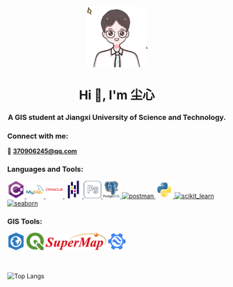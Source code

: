 <p align="center">
 <img src="https://github.com/chen-xin713/chen-xin713/blob/b744900b6c6b0a2b4b70e8be7e7959cfd037c727/%E5%A4%B4%E5%83%8F.jpg" width="140" height="140"/>
</p>

<h1 align="center">Hi 👋, I'm 尘心</h1>
<h3 align="center">A GIS student at Jiangxi University of Science and Technology.</h3>

<h3 align="left">Connect with me:</h3>
<p align="left">

📧  **370906245@qq.com**
 
</p>

<h3 align="left">Languages and Tools:</h3>
<p align="left"> <a href="https://www.w3schools.com/cs/" target="_blank" rel="noreferrer"> <img src="https://raw.githubusercontent.com/devicons/devicon/master/icons/csharp/csharp-original.svg" alt="csharp" width="40" height="40"/> </a> <a href="https://www.mysql.com/" target="_blank" rel="noreferrer"> <img src="https://raw.githubusercontent.com/devicons/devicon/master/icons/mysql/mysql-original-wordmark.svg" alt="mysql" width="40" height="40"/> </a> <a href="https://www.oracle.com/" target="_blank" rel="noreferrer"> <img src="https://raw.githubusercontent.com/devicons/devicon/master/icons/oracle/oracle-original.svg" alt="oracle" width="40" height="40"/> </a> <a href="https://pandas.pydata.org/" target="_blank" rel="noreferrer"> <img src="https://raw.githubusercontent.com/devicons/devicon/2ae2a900d2f041da66e950e4d48052658d850630/icons/pandas/pandas-original.svg" alt="pandas" width="40" height="40"/> </a> <a href="https://www.photoshop.com/en" target="_blank" rel="noreferrer"> <img src="https://raw.githubusercontent.com/devicons/devicon/master/icons/photoshop/photoshop-line.svg" alt="photoshop" width="40" height="40"/> </a> <a href="https://www.postgresql.org" target="_blank" rel="noreferrer"> <img src="https://raw.githubusercontent.com/devicons/devicon/master/icons/postgresql/postgresql-original-wordmark.svg" alt="postgresql" width="40" height="40"/> </a> <a href="https://postman.com" target="_blank" rel="noreferrer"> <img src="https://www.vectorlogo.zone/logos/getpostman/getpostman-icon.svg" alt="postman" width="40" height="40"/> </a> <a href="https://www.python.org" target="_blank" rel="noreferrer"> <img src="https://raw.githubusercontent.com/devicons/devicon/master/icons/python/python-original.svg" alt="python" width="40" height="40"/> </a> <a href="https://scikit-learn.org/" target="_blank" rel="noreferrer"> <img src="https://upload.wikimedia.org/wikipedia/commons/0/05/Scikit_learn_logo_small.svg" alt="scikit_learn" width="40" height="40"/> </a> <a href="https://seaborn.pydata.org/" target="_blank" rel="noreferrer"> <img src="https://seaborn.pydata.org/_images/logo-mark-lightbg.svg" alt="seaborn" width="40" height="40"/> </a> 
</p>

<h3 align="left">GIS Tools:</h3>
<p align="left"> <a href="https://www.esri.com/en-us/arcgis/products/arcgis-pro/overview" target="_blank" rel="noreferrer"> <img src="https://github.com/chen-xin713/chen-xin713/blob/bb689bb115c8dc4747fdf051590ac4e15eeebada/arcgis-color.svg" width="40" height="40"/></a> <a href ="https://www.qgis.org/" target="_blank" rel="noreferrer"> <img src="https://github.com/chen-xin713/chen-xin713/blob/bb689bb115c8dc4747fdf051590ac4e15eeebada/qgis-color.svg" width="40" height="40"/></a> <a href="http://www.supermap.com" target="_blank" rel="noreferrer"><img src="https://github.com/chen-xin713/chen-xin713/blob/362b78524fa41c1942ed8dd769b79ec9f402466c/supermap.png" height="40"/></a> <a href="https://earthengine.google.com/" target="_blank" rel="noreferrer"><img src="https://github.com/chen-xin713/chen-xin713/blob/362b78524fa41c1942ed8dd769b79ec9f402466c/googleearthengine-color.svg" width="40" height="40"></a>


<br></br>
![Top Langs](https://github-readme-stats.vercel.app/api/top-langs/?username=chen-xin713&size_weight=0.5&count_weight=0.5&langs_count=8)
<br></br>
